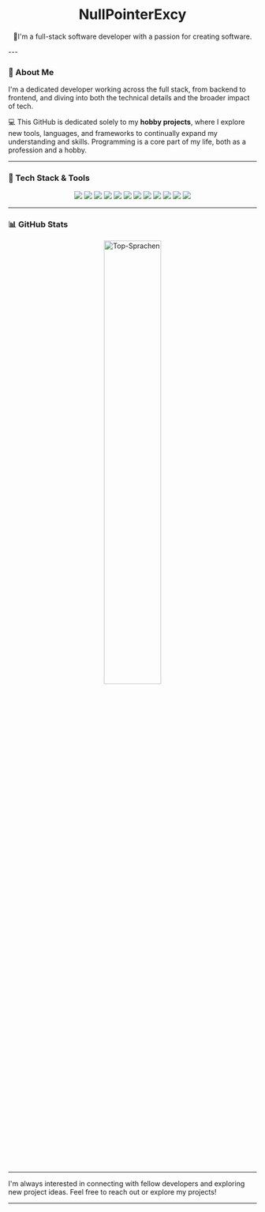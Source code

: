 ﻿<h1 align="center">NullPointerExcy</h1>

<p align="center">
    👋I'm a full-stack software developer with a passion for creating software.
</p>
---

### 💼 About Me
I'm a dedicated developer working across the full stack, from backend to frontend, and diving into both the technical details and the broader impact of tech.

💻 This GitHub is dedicated solely to my **hobby projects**, where I explore new tools, languages, and frameworks to continually expand my understanding and skills. Programming is a core part of my life, both as a profession and a hobby.

---

### 🔧 Tech Stack & Tools
<p align="center">
    <img src="https://img.shields.io/badge/-Python-3776AB?style=flat&logo=python&logoColor=white" />
    <img src="https://img.shields.io/badge/-Java-007396?style=flat&logo=java&logoColor=white" />
    <img src="https://img.shields.io/badge/-JavaScript-F7DF1E?style=flat&logo=javascript&logoColor=black" />
    <img src="https://img.shields.io/badge/-TypeScript-007ACC?style=flat&logo=typescript&logoColor=white" />
    <img src="https://img.shields.io/badge/-C++-00599C?style=flat&logo=cplusplus&logoColor=white" />
    <img src="https://img.shields.io/badge/-C%23-239120?style=flat&logo=csharp&logoColor=white" />
    <img src="https://img.shields.io/badge/-PostgreSQL-336791?style=flat&logo=postgresql&logoColor=white" />
    <img src="https://img.shields.io/badge/-Springboot-6DB33F?style=flat&logo=spring&logoColor=white" />
    <img src="https://img.shields.io/badge/-React-61DAFB?style=flat&logo=react&logoColor=black" />
    <img src="https://img.shields.io/badge/-Angular-DD0031?style=flat&logo=angular&logoColor=white" />
    <img src="https://img.shields.io/badge/-Unity-000000?style=flat&logo=unity&logoColor=white" />
    <img src="https://img.shields.io/badge/-Unreal%20Engine-0E1128?style=flat&logo=unreal-engine&logoColor=white" />
</p>

---

### 📊 GitHub Stats
<div align="center">
    <img src="https://github-readme-stats.vercel.app/api/top-langs/?username=NullPointerExcy&theme=radical&card_width=400" alt="Top-Sprachen" width="48%" />
</div>

---

I'm always interested in connecting with fellow developers and exploring new project ideas. Feel free to reach out or explore my projects!

---

